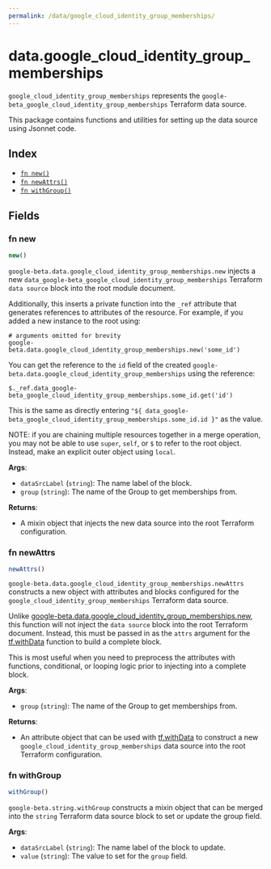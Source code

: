 ```yaml
---
permalink: /data/google_cloud_identity_group_memberships/
---
```


# data.google_cloud_identity_group_memberships

`google_cloud_identity_group_memberships` represents the `google-beta_google_cloud_identity_group_memberships` Terraform data source.



This package contains functions and utilities for setting up the data source using Jsonnet code.


## Index

* [`fn new()`](#fn-new)
* [`fn newAttrs()`](#fn-newattrs)
* [`fn withGroup()`](#fn-withgroup)

## Fields

### fn new

```ts
new()
```


`google-beta.data.google_cloud_identity_group_memberships.new` injects a new `data_google-beta_google_cloud_identity_group_memberships` Terraform `data source`
block into the root module document.

Additionally, this inserts a private function into the `_ref` attribute that generates references to attributes of the
resource. For example, if you added a new instance to the root using:

    # arguments omitted for brevity
    google-beta.data.google_cloud_identity_group_memberships.new('some_id')

You can get the reference to the `id` field of the created `google-beta.data.google_cloud_identity_group_memberships` using the reference:

    $._ref.data_google-beta_google_cloud_identity_group_memberships.some_id.get('id')

This is the same as directly entering `"${ data_google-beta_google_cloud_identity_group_memberships.some_id.id }"` as the value.

NOTE: if you are chaining multiple resources together in a merge operation, you may not be able to use `super`, `self`,
or `$` to refer to the root object. Instead, make an explicit outer object using `local`.

**Args**:
  - `dataSrcLabel` (`string`): The name label of the block.
  - `group` (`string`): The name of the Group to get memberships from.

**Returns**:
- A mixin object that injects the new data source into the root Terraform configuration.


### fn newAttrs

```ts
newAttrs()
```


`google-beta.data.google_cloud_identity_group_memberships.newAttrs` constructs a new object with attributes and blocks configured for the `google_cloud_identity_group_memberships`
Terraform data source.

Unlike [google-beta.data.google_cloud_identity_group_memberships.new](#fn-googlecloudidentitygroupmembershipsnew), this function will not inject the `data source`
block into the root Terraform document. Instead, this must be passed in as the `attrs` argument for the
[tf.withData](https://github.com/tf-libsonnet/core/tree/main/docs#fn-withdata) function to build a complete block.

This is most useful when you need to preprocess the attributes with functions, conditional, or looping logic prior to
injecting into a complete block.

**Args**:
  - `group` (`string`): The name of the Group to get memberships from.

**Returns**:
  - An attribute object that can be used with [tf.withData](https://github.com/tf-libsonnet/core/tree/main/docs#fn-withdata) to construct a new `google_cloud_identity_group_memberships` data source into the root Terraform configuration.


### fn withGroup

```ts
withGroup()
```

`google-beta.string.withGroup` constructs a mixin object that can be merged into the `string`
Terraform data source block to set or update the group field.



**Args**:
  - `dataSrcLabel` (`string`): The name label of the block to update.
  - `value` (`string`): The value to set for the `group` field.
